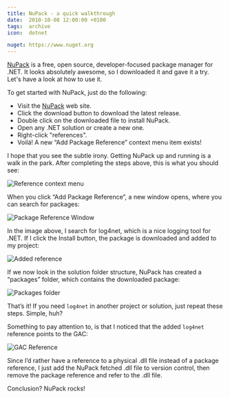 ```yaml
---
title: NuPack - a quick walkthrough
date:  2010-10-08 12:00:00 +0100
tags:  archive
icon:  dotnet

nuget: https://www.nuget.org
---
```


[NuPack]({{page.nuget}}) is a free, open source, developer-focused package
manager for .NET. It looks absolutely awesome, so I downloaded it and gave
it a try. Let's have a look at how to use it.

To get started with NuPack, just do the following:

* Visit the [NuPack]({{page.nuget}}) web site.
* Click the download button to download the latest release.
* Double click on the downloaded file to install NuPack.
* Open any .NET solution or create a new one.
* Right-click "references".
* Voilá! A new “Add Package Reference” context menu item exists!

I hope that you see the subtle irony. Getting NuPack up and running is a walk in
the park. After completing the steps above, this is what you should see:

![Reference context menu](/assets/blog/2010/10-08-1.png "Add Package Reference context menu")

When you click “Add Package Reference”, a new window opens, where you can search
for packages:

![Package Reference Window](/assets/blog/2010/10-08-2.png "The Add Package Reference window")
 
In the image above, I search for log4net, which is a nice logging tool for .NET.
If I click the Install button, the package is downloaded and added to my project:

![Added reference](/assets/blog/2010/10-08-3.png "The package reference is added to References")

If we now look in the solution folder structure, NuPack has created a “packages”
folder, which contains the downloaded package:

![Packages folder](/assets/blog/2010/10-08-4.png "A “packages” folder is added to the project")

That’s it! If you need `log4net` in another project or solution, just repeat these
steps. Simple, huh?

Something to pay attention to, is that I noticed that the added `log4net`
reference points to the GAC:

![GAC Reference](/assets/blog/2010/10-08-5.png "Strange behavior. The GAC is used as reference")

Since I’d rather have a reference to a physical .dll file instead of a package
reference, I just add the NuPack fetched .dll file to version control, then
remove the package reference and refer to the .dll file.

Conclusion? NuPack rocks!